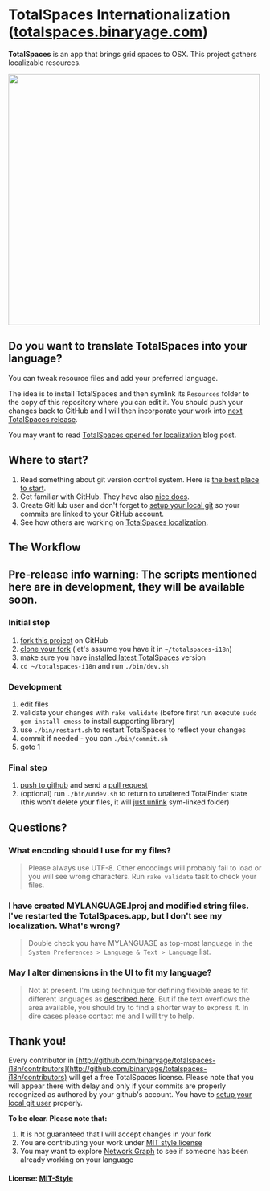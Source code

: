 # TotalSpaces Internationalization ([totalspaces.binaryage.com](http://totalspaces.binaryage.com))

**TotalSpaces** is an app that brings grid spaces to OSX. This project gathers localizable resources.

<img width="500" src="http://totalspaces.binaryage.com/images/grid-view.png">

## Do you want to translate TotalSpaces into your language?

You can tweak resource files and add your preferred language.

The idea is to install TotalSpaces and then symlink its `Resources` folder to the copy of this repository where you can edit it.
You should push your changes back to GitHub and I will then incorporate your work into [next TotalSpaces release](http://totalspaces.binaryage.com/changes).

You may want to read [TotalSpaces opened for localization](http://blog.binaryage.com/totalspaces-localization/) blog post.

## Where to start?

1. Read something about git version control system. Here is [the best place to start](http://git-scm.com/documentation).
2. Get familiar with GitHub. They have also [nice docs](http://help.github.com).
3. Create GitHub user and don't forget to [setup your local git](http://help.github.com/mac-set-up-git) so your commits are linked to your GitHub account.
4. See how others are working on [TotalSpaces localization](http://github.com/binaryage/totalspaces-i18n/network).

## The Workflow

## Pre-release info warning: The scripts mentioned here are in development, they will be available soon.

### Initial step

1. [fork this project](http://help.github.com/fork-a-repo) on GitHub
2. [clone your fork](http://help.github.com/remotes) (let's assume you have it in `~/totalspaces-i18n`)
3. make sure you have [installed latest TotalSpaces](http://totalspaces.binaryage.com/changes) version
4. `cd ~/totalspaces-i18n` and run `./bin/dev.sh`

### Development

1. edit files
2. validate your changes with `rake validate` (before first run execute `sudo gem install cmess` to install supporting library)
3. use `./bin/restart.sh` to restart TotalSpaces to reflect your changes
4. commit if needed - you can `./bin/commit.sh`
5. goto 1

### Final step

1. [push to github](http://help.github.com/remotes) and send a [pull request](http://help.github.com/pull-requests)
2. (optional) run `./bin/undev.sh` to return to unaltered TotalFinder state (this won't delete your files, it will [just unlink](totalspaces-i18n/blob/master/undev.sh) sym-linked folder)

## Questions?

### What encoding should I use for my files?
> Please always use UTF-8. Other encodings will probably fail to load or you will see wrong characters. Run `rake validate` task to check your files.

### I have created MYLANGUAGE.lproj and modified string files.<br>I've restarted the TotalSpaces.app, but I don't see my localization. What's wrong?
> Double check you have MYLANGUAGE as top-most language in the `System Preferences > Language & Text > Language` list.

### May I alter dimensions in the UI to fit my language?
> Not at present. I'm using technique for defining flexible areas to fit different languages as [described here](http://code.google.com/p/google-toolbox-for-mac/wiki/UILocalization). But if the text overflows the area available, you should try to find a shorter way to express it. In dire cases please contact me and I will try to help.

## Thank you!

Every contributor in [http://github.com/binaryage/totalspaces-i18n/contributors](http://github.com/binaryage/totalspaces-i18n/contributors) will get a free TotalSpaces license. Please note that you will appear there with delay and only if your commits are properly recognized as authored by your github's account. You have to [setup your local git user](http://help.github.com/git-email-settings) properly.

**To be clear. Please note that:**

1. It is not guaranteed that I will accept changes in your fork
2. You are contributing your work under [MIT style license](https://raw.github.com/binaryage/totalspaces-i18n/master/license.txt)
3. You may want to explore [Network Graph](http://github.com/binaryage/totalspaces-i18n/network) to see if someone has been already working on your language

#### License: [MIT-Style](https://raw.github.com/binaryage/totalspaces-i18n/master/license.txt)
